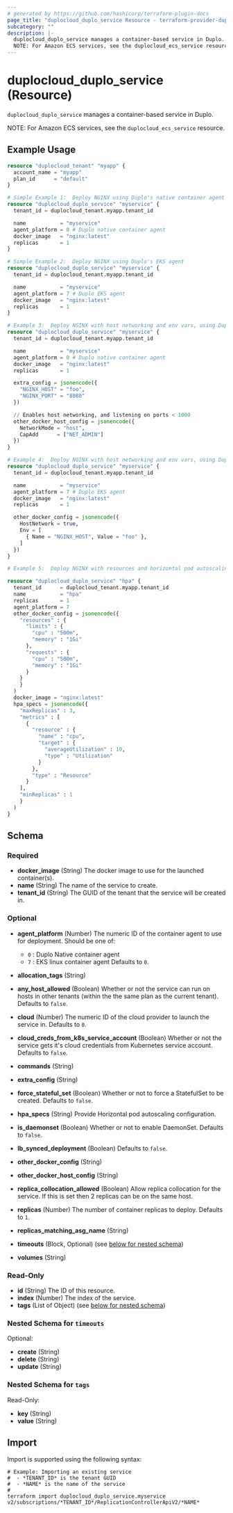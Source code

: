 ```yaml
---
# generated by https://github.com/hashicorp/terraform-plugin-docs
page_title: "duplocloud_duplo_service Resource - terraform-provider-duplocloud"
subcategory: ""
description: |-
  duplocloud_duplo_service manages a container-based service in Duplo.
  NOTE: For Amazon ECS services, see the duplocloud_ecs_service resource.
---
```


# duplocloud_duplo_service (Resource)

`duplocloud_duplo_service` manages a container-based service in Duplo.

NOTE: For Amazon ECS services, see the `duplocloud_ecs_service` resource.

## Example Usage

```terraform
resource "duplocloud_tenant" "myapp" {
  account_name = "myapp"
  plan_id      = "default"
}

# Simple Example 1:  Deploy NGINX using Duplo's native container agent
resource "duplocloud_duplo_service" "myservice" {
  tenant_id = duplocloud_tenant.myapp.tenant_id

  name           = "myservice"
  agent_platform = 0 # Duplo native container agent
  docker_image   = "nginx:latest"
  replicas       = 1
}

# Simple Example 2:  Deploy NGINX using Duplo's EKS agent
resource "duplocloud_duplo_service" "myservice" {
  tenant_id = duplocloud_tenant.myapp.tenant_id

  name           = "myservice"
  agent_platform = 7 # Duplo EKS agent
  docker_image   = "nginx:latest"
  replicas       = 1
}

# Example 3:  Deploy NGINX with host networking and env vars, using Duplo's native container agent
resource "duplocloud_duplo_service" "myservice" {
  tenant_id = duplocloud_tenant.myapp.tenant_id

  name           = "myservice"
  agent_platform = 0 # Duplo native container agent
  docker_image   = "nginx:latest"
  replicas       = 1

  extra_config = jsonencode({
    "NGINX_HOST" = "foo",
    "NGINX_PORT" = "8080"
  })

  // Enables host networking, and listening on ports < 1000
  other_docker_host_config = jsonencode({
    NetworkMode = "host",
    CapAdd      = ["NET_ADMIN"]
  })
}

# Example 4:  Deploy NGINX with host networking and env vars, using Duplo's EKS agent
resource "duplocloud_duplo_service" "myservice" {
  tenant_id = duplocloud_tenant.myapp.tenant_id

  name           = "myservice"
  agent_platform = 7 # Duplo EKS agent
  docker_image   = "nginx:latest"
  replicas       = 1

  other_docker_config = jsonencode({
    HostNetwork = true,
    Env = [
      { Name = "NGINX_HOST", Value = "foo" },
    ]
  })
}

# Example 5:  Deploy NGINX with resources and horizontal pod autoscaling, using Duplo's EKS agent

resource "duplocloud_duplo_service" "hpa" {
  tenant_id      = duplocloud_tenant.myapp.tenant_id
  name           = "hpa"
  replicas       = 1
  agent_platform = 7
  other_docker_config = jsonencode({
    "resources" : {
      "limits" : {
        "cpu" : "500m",
        "memory" : "1Gi"
      },
      "requests" : {
        "cpu" : "500m",
        "memory" : "1Gi"
      }
    }
    }
  )
  docker_image = "nginx:latest"
  hpa_specs = jsonencode({
    "maxReplicas" : 3,
    "metrics" : [
      {
        "resource" : {
          "name" : "cpu",
          "target" : {
            "averageUtilization" : 10,
            "type" : "Utilization"
          }
        },
        "type" : "Resource"
      }
    ],
    "minReplicas" : 1
    }
  )
}
```

<!-- schema generated by tfplugindocs -->
## Schema

### Required

- **docker_image** (String) The docker image to use for the launched container(s).
- **name** (String) The name of the service to create.
- **tenant_id** (String) The GUID of the tenant that the service will be created in.

### Optional

- **agent_platform** (Number) The numeric ID of the container agent to use for deployment.
Should be one of:

   - `0` : Duplo Native container agent
   - `7` : EKS linux container agent
 Defaults to `0`.
- **allocation_tags** (String)
- **any_host_allowed** (Boolean) Whether or not the service can run on hosts in other tenants (within the the same plan as the current tenant). Defaults to `false`.
- **cloud** (Number) The numeric ID of the cloud provider to launch the service in. Defaults to `0`.
- **cloud_creds_from_k8s_service_account** (Boolean) Whether or not the service gets it's cloud credentials from Kubernetes service account. Defaults to `false`.
- **commands** (String)
- **extra_config** (String)
- **force_stateful_set** (Boolean) Whether or not to force a StatefulSet to be created. Defaults to `false`.
- **hpa_specs** (String) Provide Horizontal pod autoscaling configuration.
- **is_daemonset** (Boolean) Whether or not to enable DaemonSet. Defaults to `false`.
- **lb_synced_deployment** (Boolean) Defaults to `false`.
- **other_docker_config** (String)
- **other_docker_host_config** (String)
- **replica_collocation_allowed** (Boolean) Allow replica collocation for the service. If this is set then 2 replicas can be on the same host.
- **replicas** (Number) The number of container replicas to deploy. Defaults to `1`.
- **replicas_matching_asg_name** (String)
- **timeouts** (Block, Optional) (see [below for nested schema](#nestedblock--timeouts))
- **volumes** (String)

### Read-Only

- **id** (String) The ID of this resource.
- **index** (Number) The index of the service.
- **tags** (List of Object) (see [below for nested schema](#nestedatt--tags))

<a id="nestedblock--timeouts"></a>
### Nested Schema for `timeouts`

Optional:

- **create** (String)
- **delete** (String)
- **update** (String)


<a id="nestedatt--tags"></a>
### Nested Schema for `tags`

Read-Only:

- **key** (String)
- **value** (String)

## Import

Import is supported using the following syntax:

```shell
# Example: Importing an existing service
#  - *TENANT_ID* is the tenant GUID
#  - *NAME* is the name of the service
#
terraform import duplocloud_duplo_service.myservice v2/subscriptions/*TENANT_ID*/ReplicationControllerApiV2/*NAME*
```
